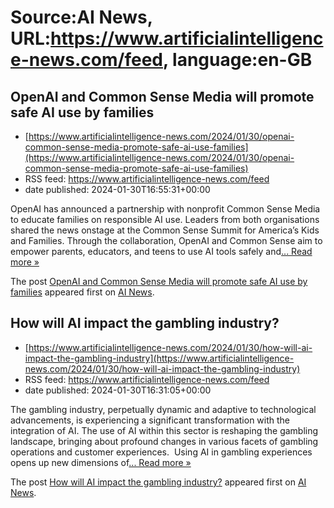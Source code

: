 # Source:AI News, URL:https://www.artificialintelligence-news.com/feed, language:en-GB

## OpenAI and Common Sense Media will promote safe AI use by families
 - [https://www.artificialintelligence-news.com/2024/01/30/openai-common-sense-media-promote-safe-ai-use-families](https://www.artificialintelligence-news.com/2024/01/30/openai-common-sense-media-promote-safe-ai-use-families)
 - RSS feed: https://www.artificialintelligence-news.com/feed
 - date published: 2024-01-30T16:55:31+00:00

<p>OpenAI has announced a partnership with nonprofit Common Sense Media to educate families on responsible AI use. Leaders from both organisations shared the news onstage at the Common Sense Summit for America’s Kids and Families. Through the collaboration, OpenAI and Common Sense aim to empower parents, educators, and teens to use AI tools safely and<a class="excerpt-read-more" href="https://www.artificialintelligence-news.com/2024/01/30/openai-common-sense-media-promote-safe-ai-use-families/" title="ReadOpenAI and Common Sense Media will promote safe AI use by families">... Read more &#187;</a></p>
<p>The post <a href="https://www.artificialintelligence-news.com/2024/01/30/openai-common-sense-media-promote-safe-ai-use-families/">OpenAI and Common Sense Media will promote safe AI use by families</a> appeared first on <a href="https://www.artificialintelligence-news.com">AI News</a>.</p>

## How will AI impact the gambling industry?
 - [https://www.artificialintelligence-news.com/2024/01/30/how-will-ai-impact-the-gambling-industry](https://www.artificialintelligence-news.com/2024/01/30/how-will-ai-impact-the-gambling-industry)
 - RSS feed: https://www.artificialintelligence-news.com/feed
 - date published: 2024-01-30T16:31:05+00:00

<p>The gambling industry, perpetually dynamic and adaptive to technological advancements, is experiencing a significant transformation with the integration of AI. The use of AI within this sector is reshaping the gambling landscape, bringing about profound changes in various facets of gambling operations and customer experiences.  Using AI in gambling experiences opens up new dimensions of<a class="excerpt-read-more" href="https://www.artificialintelligence-news.com/2024/01/30/how-will-ai-impact-the-gambling-industry/" title="ReadHow will AI impact the gambling industry?">... Read more &#187;</a></p>
<p>The post <a href="https://www.artificialintelligence-news.com/2024/01/30/how-will-ai-impact-the-gambling-industry/">How will AI impact the gambling industry?</a> appeared first on <a href="https://www.artificialintelligence-news.com">AI News</a>.</p>

